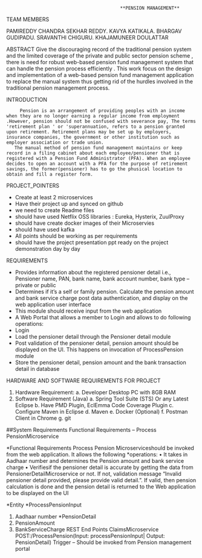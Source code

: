                                               **PENSION MANAGEMENT**
TEAM MEMBERS

PAMIREDDY CHANDRA SEKHAR REDDY.
KAVYA KATIKALA.
BHARGAV GUDIPADU.
SRAVANTHI CHIGURU.
KHAJAMUNEER DOULATTAR


ABSTRACT
Give the discouraging record of the traditional pension system and the limited coverage of the private and public sector pension scheme , there is need for robust web-based pension fund management system that can handle the pension process efficiently . This work focus on the design and implementation of a web-based pension fund management application to replace the manual system thus getting rid of the hurdles involved in the traditional pension management process.

INTRODUCTION

         Pension is an arrangement of providing peoples with an income when they are no longer earning a regular income from employment .However, pension should not be confused with severance pay, The terms 'retirement plan ' or 'superannuation, refers to a pension granted upon retirement. Retirement plans may be set up by employers, insurance companies, the government or other institution such as employer association or trade union.
       The manual method of pension fund management maintains or keep record in a filing cabinet about each employee/pensioner that is registered with a Pension Fund Administrator (PFA). When an employee decides to open an account with a PFA for the purpose of retirement savings, the former(pensioner) has to go the phusical location to obtain and fill a register form.
       
PROJECT_POINTERS

* Create at least 2 microservices
* Have their project up and synced on github
* we need to create Readme files
* should have used Netflix OSS libraries : Eureka, Hysterix, ZuulProxy
* should have create docker images of their Microservies
* should have used kafka
* All points should be working as per requirements
* should have the project presentation ppt ready on the project demonstration day by day

REQUIREMENTS
* Provides information about the registered pensioner detail i.e., Pensioner name, PAN, bank name, bank account number, bank type – private or public
* Determines if it’s a self or family pension. Calculate the pension amount and bank service charge post data authentication, and display on the web application user     interface
* This module should receive input from the web application
* A Web Portal that allows a member to Login and allows 
  to do following operations:
* Login
* Load the pensioner detail through the Pensioner detail module
* Post validation of the pensioner detail, pension amount should be displayed on the UI. This happens on invocation of ProcessPension module
* Store the pensioner detail, pension amount and the bank transaction detail in database

HARDWARE AND SOFTWARE REQUIREMENTS FOR PROJECT
1. Hardware Requirement:
a. Developer Desktop PC with 8GB RAM
2. Software Requirement (Java)
a. Spring Tool Suite (STS) Or any Latest Eclipse
b. Have PMD Plugin, EclEmma Code Coverage Plugin 
c. Configure Maven in Eclipse
d. Maven
e. Docker (Optional)
f. Postman Client in Chrome
g. git


##System Requirements
 Functional Requirements – Process PensionMicroservice
 
*Functional Requirements
Process Pension Microserviceshould be invoked from the web application. It allows the following 
*operations:
• It takes in Aadhaar number and determines the Pension amount and bank service charge
• Verifiesif the pensioner detail is accurate by getting the data from
PensionerDetailMicroservice or not. If not, validation message “Invalid pensioner detail 
provided, please provide valid detail.”. If valid, then pension calculation is done and the 
pension detail is returned to the Web application to be displayed on the UI

*Entity 
*ProcessPensionInput
1. Aadhaar number
*PensionDetail
1. PensionAmount
2. BankServiceCharge
REST End Points 
ClaimsMicroservice
POST:/ProcessPension(Input: processPensionInput| Output: PensionDetail)
Trigger – Should be invoked from Pension management portal
